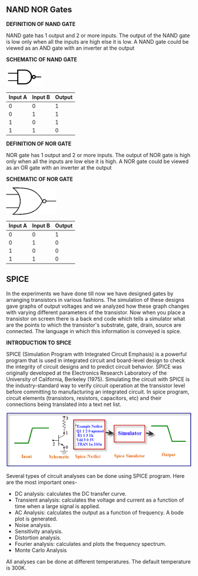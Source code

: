 ## NAND NOR Gates

**DEFINITION OF NAND GATE**

NAND gate has 1 output and 2 or more inputs. 
The output of the NAND gate is low only when all the inputs are high else it is low.
A NAND gate could be viewed as an AND gate with an inverter at the output

**SCHEMATIC OF NAND GATE**

<img src="images/nand_schematic.jpg">  


| Input A | Input B |Output |
|---------|---------|-------|
| 0       |  0      |	1   |
| 0       |  1      | 1     |
| 1       |	 0  |	1   |
| 1       |	 1  | 0     |  

**DEFINITION OF NOR GATE**

NOR gate has 1 output and 2 or more inputs. 
The output of NOR gate is high only when all the inputs are low else it is high. 
A NOR gate could be viewed as an OR gate with an  inverter at the output

**SCHEMATIC OF NOR GATE**

<img src="images/nor_schematic.jpg"> 


|Input A | Input B | Output|
|--------|---------|-------|
| 0      | 0       | 1     | 
| 0      | 1       | 0     | 
| 1      | 0       | 0     | 
| 1      | 1       | 0     |   

## SPICE

In the experiments we have done till now we have designed gates by arranging transistors in various fashions. The simulation of these designs gave graphs of output voltages and we analyzed how these graph changes with varying different parameters of the transistor. Now when you place a transistor on screen there is a back end code which tells a simulator what are the points to which the transistor's substrate, gate, drain, source are connected. The language in which this information is conveyed is spice.

**INTRODUCTION TO SPICE**

SPICE (Simulation Program with Integrated Circuit Emphasis) is a powerful program that is used in integrated circuit and board-level design to check the integrity of circuit designs and to predict circuit behavior. SPICE was originally developed at the Electronics Research Laboratory of the University of California, Berkeley (1975). Simulating the circuit with SPICE is the industry-standard way to verify circuit operation at the transistor level before committing to manufacturing an integrated circuit. In spice program, circuit elements (transistors, resistors, capacitors, etc) and their connections being translated into a text net list.

<img src="images/Exp7_Intro_Image.png">

Several types of circuit analyses can be done using SPICE program. Here are the most important ones-

 - DC analysis: calculates the DC transfer curve.
 - Transient analysis: calculates the voltage and current as a function of time when a large signal is applied.
 - AC Analysis: calculates the output as a function of frequency. A bode plot is generated.
 - Noise analysis.
 - Sensitivity analysis.
 - Distortion analysis.
 - Fourier analysis: calculates and plots the frequency spectrum.
 - Monte Carlo Analysis


All analyses can be done at different temperatures. The default temperature is 300K.


